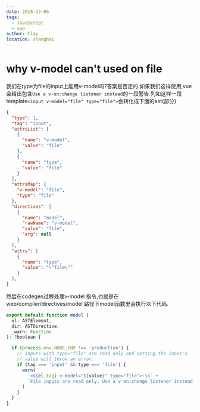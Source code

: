 ```yaml
---
date: 2018-12-06
tags:
  - JavaScript
  - vue
author: Clay
location: shanghai
---
```


# why v-model can't used on file

我们在type为file的input上能用v-model吗?答案是否定的.如果我们这样使用,vue会给出包含```Use a v-on:change listener instead```的一段警告.列如这样一段template```<input v-model="file" type="file">```会转化成下面的ast(部分)

```json
{
  "type": 1,
  "tag": "input",
  "attrsList": [
    {
      "name": "v-model",
      "value": "file"
    },
    {
      "name": "type",
      "value": "file"
    }
  ],
  "attrsMap": {
    "v-model": "file",
    "type": "file"
  },
  "directives": [
    {
      "name": "model",
      "rawName": "v-model",
      "value": "file",
      "arg": null
    }
  ],
  "attrs": [
    {
      "name": "type",
      "value": "\"file\""
    }
  ],
}
```

然后在codegen过程处理v-model 指令,也就是在web/compiler/directives/model 路径下model函数里会执行以下代码.

```javascript
export default function model (
  el: ASTElement,
  dir: ASTDirective,
  _warn: Function
): ?boolean {

  if (process.env.NODE_ENV !== 'production') {
    // inputs with type="file" are read only and setting the input's
    // value will throw an error.
    if (tag === 'input' && type === 'file') {
      warn(
        `<${el.tag} v-model="${value}" type="file">:\n` +
        `File inputs are read only. Use a v-on:change listener instead.`
      )
    }
  }
}
```